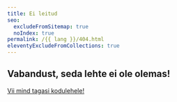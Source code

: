 ```yaml
---
title: Ei leitud
seo:
  excludeFromSitemap: true
  noIndex: true
permalink: /{{ lang }}/404.html
eleventyExcludeFromCollections: true
---
```


## Vabandust, seda lehte ei ole olemas!

<a>[Vii mind tagasi kodulehele!](/)</a>